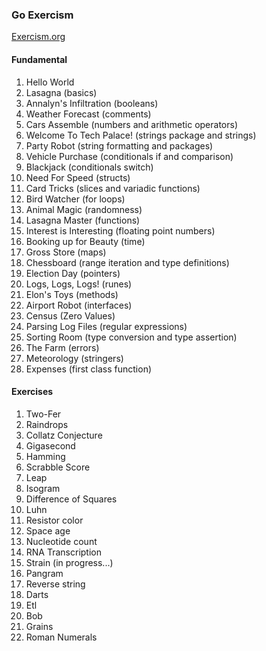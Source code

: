 ### Go Exercism

[Exercism.org]([url](https://exercism.org/tracks/go)https://exercism.org/tracks/go)

#### Fundamental
1. Hello World
1. Lasagna (basics)
1. Annalyn's Infiltration (booleans)
1. Weather Forecast (comments)
1. Cars Assemble (numbers and arithmetic operators)
1. Welcome To Tech Palace! (strings package and strings)
1. Party Robot (string formatting and packages)
1. Vehicle Purchase (conditionals if and comparison)
1. Blackjack (conditionals switch)
1. Need For Speed (structs)
1. Card Tricks (slices and variadic functions)
1. Bird Watcher (for loops)
1. Animal Magic (randomness)
1. Lasagna Master (functions)
1. Interest is Interesting (floating point numbers)
1. Booking up for Beauty (time)
1. Gross Store (maps)
1. Chessboard (range iteration and type definitions)
1. Election Day (pointers)
1. Logs, Logs, Logs! (runes)
1. Elon's Toys (methods)
1. Airport Robot (interfaces)
1. Census (Zero Values)
1. Parsing Log Files (regular expressions)
1. Sorting Room (type conversion and type assertion)
1. The Farm (errors)
1. Meteorology (stringers)
1. Expenses (first class function)

#### Exercises
1. Two-Fer
1. Raindrops
1. Collatz Conjecture
1. Gigasecond
1. Hamming
1. Scrabble Score
1. Leap
1. Isogram
1. Difference of Squares
1. Luhn
1. Resistor color
1. Space age
1. Nucleotide count
1. RNA Transcription
1. Strain (in progress...)
1. Pangram
1. Reverse string
1. Darts
1. Etl
1. Bob
1. Grains
1. Roman Numerals
